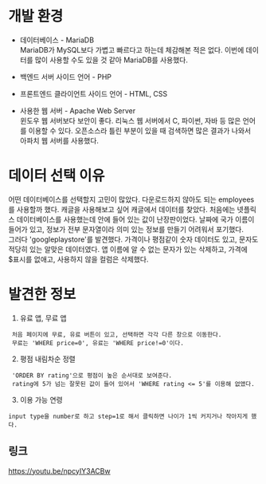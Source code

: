 # 개발 환경
* 데이터베이스 - MariaDB <br>
MariaDB가 MySQL보다 가볍고 빠르다고 하는데 체감해본 적은 없다. 이번에 데이터를 많이 사용할 수도 있을 것 같아 MariaDB를 사용했다.
 
* 백엔드 서버 사이드 언어 - PHP

* 프론트엔드 클라이언트 사이드 언어 - HTML, CSS

* 사용한 웹 서버 - Apache Web Server <br>
 윈도우 웹 서버보다 보안이 좋다. 리눅스 웹 서버에서 C, 파이썬, 자바 등 많은 언어를 이용할 수 있다. 오픈소스라 틀린 부분이 있을 때 검색하면 많은 결과가 나와서 아파치 웹 서버를 사용했다.

# 데이터 선택 이유
어떤 데이터베이스를 선택할지 고민이 많았다. 다운로드하지 않아도 되는 employees를 사용할까 했다. 캐글을 사용해보고 싶어 캐글에서 데이터를 찾았다. 처음에는 넷플릭스 데이터베이스를 사용했는데 안에 들어 있는 값이 난장판이었다. 날짜에 국가 이름이 들어가 있고, 정보가 전부 문자열이라 의미 있는 정보를 만들기 어려워서 포기했다. <br>
그러다 'googleplaystore'를 발견했다. 가격이나 평점같이 숫자 데이터도 있고, 문자도 적당히 있는 알맞은 데이터였다. 앱 이름에 알 수 없는 문자가 있는  삭제하고, 가격에 $표시를 없애고, 사용하지 않을 컬럼은 삭제했다. 

# 발견한 정보

1. 유료 앱, 무료 앱
``` 
 처음 페이지에 무료, 유료 버튼이 있고, 선택하면 각각 다른 창으로 이동한다. 
 무료는 'WHERE price=0', 유료는 'WHERE price!=0'이다.
```

2. 평점 내림차순 정렬
```
 'ORDER BY rating'으로 평점이 높은 순서대로 보여준다. 
 rating에 5가 넘는 잘못된 값이 들어 있어서 'WHERE rating <= 5'를 이용해 없앴다.
```
3. 이용 가능 연령
```
input type을 number로 하고 step=1로 해서 클릭하면 나이가 1씩 커지거나 작아지게 했다.
```

## 링크
  https://youtu.be/npcyIY3ACBw
